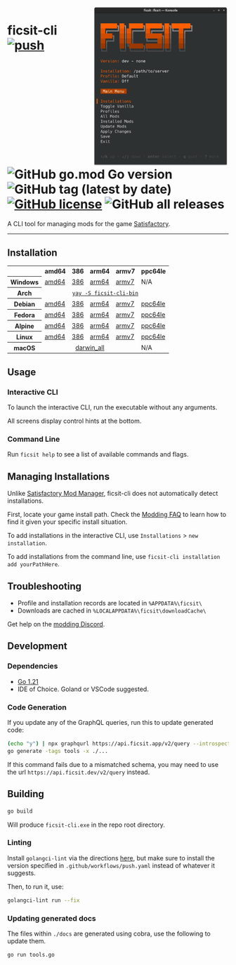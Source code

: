 <!-- markdownlint-disable MD033 -->
<!-- markdownlint-disable MD041 -->
<img align="right" width="310" src="./.github/screenshot.png" alt="ficsit-cli screenshot" />

# ficsit-cli [![push](https://github.com/satisfactorymodding/ficsit-cli/actions/workflows/push.yaml/badge.svg)](https://github.com/satisfactorymodding/ficsit-cli/actions/workflows/push.yaml) ![GitHub go.mod Go version](https://img.shields.io/github/go-mod/go-version/satisfactorymodding/ficsit-cli) ![GitHub tag (latest by date)](https://img.shields.io/github/v/tag/satisfactorymodding/ficsit-cli) [![GitHub license](https://img.shields.io/github/license/satisfactorymodding/ficsit-cli)](https://github.com/satisfactorymodding/ficsit-cli/blob/master/LICENSE) ![GitHub all releases](https://img.shields.io/github/downloads/satisfactorymodding/ficsit-cli/total)

A CLI tool for managing mods for the game [Satisfactory](https://www.satisfactorygame.com/).

---

## Installation

<table>
  <tr>
    <th></th>
    <th>amd64</th>
    <th>386</th>
    <th>arm64</th>
    <th>armv7</th>
    <th>ppc64le</th>
  </tr>
  <tr>
    <th>Windows</th>
    <td><a href="https://github.com/satisfactorymodding/ficsit-cli/releases/latest/download/ficsit_windows_amd64.exe">amd64</a></td>
    <td><a href="https://github.com/satisfactorymodding/ficsit-cli/releases/latest/download/ficsit_windows_386.exe">386</a></td>
    <td><a href="https://github.com/satisfactorymodding/ficsit-cli/releases/latest/download/ficsit_windows_arm64.exe">arm64</a></td>
    <td><a href="https://github.com/satisfactorymodding/ficsit-cli/releases/latest/download/ficsit_windows_armv7.exe">armv7</a></td>
    <td>N/A</td>
  </tr>
  <tr>
    <th>Arch</th>
    <td colspan="5" style="text-align: center"><a href="https://aur.archlinux.org/packages/ficsit-cli-bin"><code>yay -S ficsit-cli-bin</code></a></td>
  </tr>
  <tr>
    <th>Debian</th>
    <td><a href="https://github.com/satisfactorymodding/ficsit-cli/releases/latest/download/ficsit_linux_amd64.deb">amd64</a></td>
    <td><a href="https://github.com/satisfactorymodding/ficsit-cli/releases/latest/download/ficsit_linux_386.deb">386</a></td>
    <td><a href="https://github.com/satisfactorymodding/ficsit-cli/releases/latest/download/ficsit_linux_arm64.deb">arm64</a></td>
    <td><a href="https://github.com/satisfactorymodding/ficsit-cli/releases/latest/download/ficsit_linux_armv7.deb">armv7</a></td>
    <td><a href="https://github.com/satisfactorymodding/ficsit-cli/releases/latest/download/ficsit_linux_ppc64le.deb">ppc64le</a></td>
  </tr>
  <tr>
    <th>Fedora</th>
    <td><a href="https://github.com/satisfactorymodding/ficsit-cli/releases/latest/download/ficsit_linux_amd64.rpm">amd64</a></td>
    <td><a href="https://github.com/satisfactorymodding/ficsit-cli/releases/latest/download/ficsit_linux_386.rpm">386</a></td>
    <td><a href="https://github.com/satisfactorymodding/ficsit-cli/releases/latest/download/ficsit_linux_arm64.rpm">arm64</a></td>
    <td><a href="https://github.com/satisfactorymodding/ficsit-cli/releases/latest/download/ficsit_linux_armv7.rpm">armv7</a></td>
    <td><a href="https://github.com/satisfactorymodding/ficsit-cli/releases/latest/download/ficsit_linux_ppc64le.rpm">ppc64le</a></td>
  </tr>
  <tr>
    <th>Alpine</th>
    <td><a href="https://github.com/satisfactorymodding/ficsit-cli/releases/latest/download/ficsit_linux_amd64.apk">amd64</a></td>
    <td><a href="https://github.com/satisfactorymodding/ficsit-cli/releases/latest/download/ficsit_linux_386.apk">386</a></td>
    <td><a href="https://github.com/satisfactorymodding/ficsit-cli/releases/latest/download/ficsit_linux_arm64.apk">arm64</a></td>
    <td><a href="https://github.com/satisfactorymodding/ficsit-cli/releases/latest/download/ficsit_linux_armv7.apk">armv7</a></td>
    <td><a href="https://github.com/satisfactorymodding/ficsit-cli/releases/latest/download/ficsit_linux_ppc64le.apk">ppc64le</a></td>
  </tr>
  <tr>
    <th>Linux</th>
    <td><a href="https://github.com/satisfactorymodding/ficsit-cli/releases/latest/download/ficsit_linux_amd64">amd64</a></td>
    <td><a href="https://github.com/satisfactorymodding/ficsit-cli/releases/latest/download/ficsit_linux_386">386</a></td>
    <td><a href="https://github.com/satisfactorymodding/ficsit-cli/releases/latest/download/ficsit_linux_arm64">arm64</a></td>
    <td><a href="https://github.com/satisfactorymodding/ficsit-cli/releases/latest/download/ficsit_linux_armv7">armv7</a></td>
    <td><a href="https://github.com/satisfactorymodding/ficsit-cli/releases/latest/download/ficsit_linux_ppc64le">ppc64le</a></td>
  </tr>
  <tr>
    <th>macOS</th>
    <td colspan="4" style="text-align: center"><a href="https://github.com/satisfactorymodding/ficsit-cli/releases/latest/download/ficsit_darwin_all">darwin_all</a></td>
    <td>N/A</td>
  </tr>
</table>

## Usage

### Interactive CLI

To launch the interactive CLI, run the executable without any arguments.

All screens display control hints at the bottom.

### Command Line

Run `ficsit help` to see a list of available commands and flags.

## Managing Installations

Unlike [Satisfactory Mod Manager](https://github.com/satisfactorymodding/SatisfactoryModManager/),
ficsit-cli does not automatically detect installations.

First, locate your game install path.
Check the [Modding FAQ](https://docs.ficsit.app/satisfactory-modding/latest/faq.html#Files_GameInstall)
to learn how to find it given your specific install situation.

To add installations in the interactive CLI, use `Installations` > `new installation`.

To add installations from the command line, use `ficsit-cli installation add yourPathHere`.

## Troubleshooting

* Profile and installation records are located in `%APPDATA%\ficsit\`
* Downloads are cached in `%LOCALAPPDATA%\ficsit\downloadCache\`

Get help on the [modding Discord](https://discord.ficsit.app/).

## Development

### Dependencies

* [Go 1.21](https://go.dev/doc/install)
* IDE of Choice. Goland or VSCode suggested.

### Code Generation

If you update any of the GraphQL queries, run this to update generated code:

```bash
(echo "y") | npx graphqurl https://api.ficsit.app/v2/query --introspect -H 'content-type: application/json' > schema.graphql
go generate -tags tools -x ./...
```

If this command fails due to a mismatched schema,
you may need to use the url `https://api.ficsit.dev/v2/query` instead.

## Building

```bash
go build
```

Will produce `ficsit-cli.exe` in the repo root directory.

### Linting

Install `golangci-lint` via the directions [here](https://golangci-lint.run/usage/install/#local-installation),
but make sure to install the version specified in `.github/workflows/push.yaml` instead of whatever it suggests.

Then, to run it, use:

```bash
golangci-lint run --fix
```

### Updating generated docs

The files within `./docs` are generated using cobra, use the following to update
them.

```bash
go run tools.go
```
